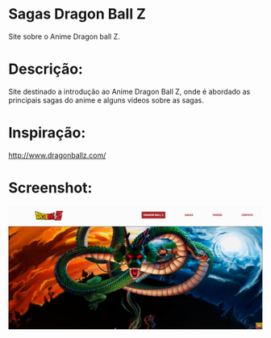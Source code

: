 # Sagas Dragon Ball Z
Site sobre o  Anime Dragon ball Z.

# Descrição: 

Site destinado a introdução ao Anime Dragon Ball Z, onde é abordado as principais sagas do anime e alguns videos  sobre as sagas.

# Inspiração:
http://www.dragonballz.com/
# Screenshot: 


![Screenshot do site](img/Screenshot_Sagas%20Dragon%20Ball%20Z.png)
